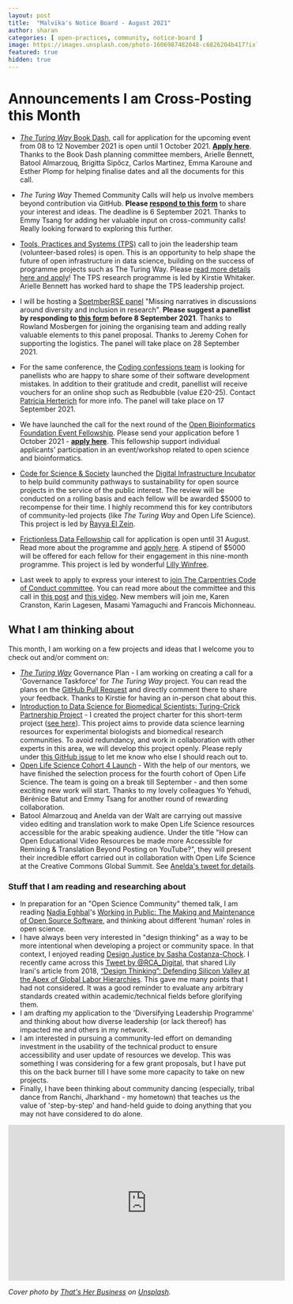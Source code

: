```yaml
---
layout: post
title:  "Malvika's Notice Board - August 2021"
author: sharan
categories: [ open-practices, community, notice-board ]
image: https://images.unsplash.com/photo-1606987482048-c6826204b417?ixlib=rb-1.2.1&ixid=MnwxMjA3fDB8MHxwaG90by1wYWdlfHx8fGVufDB8fHx8&auto=format&fit=crop&w=1100&q=80
featured: true
hidden: true
---
```


# Announcements I am Cross-Posting this Month

- [_The Turing Way_ Book Dash](https://the-turing-way.netlify.app/community-handbook/bookdash.html), call for application for the upcoming event from 08 to 12 November 2021 is open until 1 October 2021. **[Apply here](https://forms.gle/817Nj3fypRDK1q1v7)**. Thanks to the Book Dash planning committee members, Arielle Bennett, Batool Almarzouq, Brigitta Sipőcz, Carlos Martinez, Emma Karoune and Esther Plomp for helping finalise dates and all the documents for this call.

- _The Turing Way_ Themed Community Calls will help us involve members beyond contribution via GitHub. **Please [respond to this form](https://tinyurl.com/ttw-community-call)** to share your interest and ideas. The deadline is 6 September 2021. Thanks to Emmy Tsang for adding her valuable input on cross-community calls! Really looking forward to exploring this further.

- [Tools, Practices and Systems (TPS)](https://www.turing.ac.uk/research/research-programmes/tools-practices-and-systems) call to join the leadership team (volunteer-based roles) is open. This is an opportunity to help shape the future of open infrastructure in data science, building on the success of programme projects such as The Turing Way. Please [read more details here and apply](https://www.turing.ac.uk/work-turing/tools-practices-and-systems-open-leadership-team-call-volunteering)! The TPS research programme is led by Kirstie Whitaker. Arielle Bennett has worked hard to shape the TPS leadership project.

- I will be hosting a [SpetmberRSE panel](https://septembrse.github.io/#/event/L1001) "Missing narratives in discussions around diversity and inclusion in research". **Please suggest a panellist by responding to [this form](https://forms.gle/A5u3wNx9JzcPfDsv8) before 8 September 2021**. Thanks to Rowland Mosbergen for joining the organising team and adding really valuable elements to this panel proposal. Thanks to Jeremy Cohen for supporting the logistics. The panel will take place on 28 September 2021.

- For the same conference, the [Coding confessions team](https://coding-confessions.github.io/) is looking for panellists who are happy to share some of their software development mistakes. In addition to their gratitude and credit, panellist will receive vouchers for an online shop such as Redbubble (value £20-25). Contact [Patricia Herterich](mailto:p.herterich@ed.ac.uk) for more info. The panel will take place on 17 September 2021.

 - We have launched the call for the next round of the [Open Bioinformatics Foundation Event Fellowship](https://www.open-bio.org/2021/08/18/obf-event-fellowship-second-call-2021/). Please send your application before 1 October 2021 - **[apply here](https://forms.gle/7ocmgvypiFHeFNfy7)**. This fellowship support individual applicants' participation in an event/workshop related to open science and bioinformatics.

- [Code for Science & Society](https://codeforscience.org/) launched the [Digital Infrastructure Incubator](https://incubator.codeforscience.org/) to help build community pathways to sustainability for open source projects in the service of the public interest. The review will be conducted on a rolling basis and each fellow will be awarded $5000 to recompense for their time. I highly recommend this for key contributors of community-led projects (like _The Turing Way_ and Open Life Science). This project is led by [Rayya El Zein](https://incubator.codeforscience.org/about).

- [Frictionless Data Fellowship](https://fellows.frictionlessdata.io/) call for application is open until 31 August. Read more about the programme and [apply here](https://fellows.frictionlessdata.io/apply/). A stipend of $5000 will be offered for each fellow for their engagement in this nine-month programme. This project is led by wonderful [Lilly Winfree](https://twitter.com/lilscientista).

- Last week to apply to express your interest to [join The Carpentries Code of Conduct committee](https://docs.google.com/forms/d/e/1FAIpQLScCWn1XDWp8RI5SWUNKl-sx1ildIZ2zeBu0EB7wqgaxPZhdVw/viewform). You can read more about the committee and this call in [this post](https://carpentries.org/blog/2021/06/recruiting-for-coc-committee/) and [this video](https://www.youtube.com/watch?v=hClP7TRcTMI). New members will join me, Karen Cranston, Karin Lagesen, Masami Yamaguchi and Francois Michonneau.

## What I am thinking about

This month, I am working on a few projects and ideas that I welcome you to check out and/or comment on:
- [_The Turing Way_](the-turing-way.netlify.app) Governance Plan - I am working on creating a call for a 'Governance Taskforce' for _The Turing Way_ project. You can read the plans on the [GitHub Pull Request](https://github.com/alan-turing-institute/the-turing-way/pull/2036) and directly comment there to share your feedback. Thanks to Kirstie for having an in-person chat about this.
- [Introduction to Data Science for Biomedical Scientists: Turing-Crick Partnership Project](https://github.com/alan-turing-institute/data-training-for-bioscience/blob/main/README.md) - I created the project charter for this short-term project ([see here](https://github.com/alan-turing-institute/data-training-for-bioscience/blob/main/2021-08-16-project-details.md)). This project aims to provide data science learning resources for experimental biologists and biomedical research communities. To avoid redundancy, and work in collaboration with other experts in this area, we will develop this project openly. Please reply under [this GitHub issue](https://github.com/alan-turing-institute/data-training-for-bioscience/issues/3) to let me know who else I should reach out to.
- [Open Life Science Cohort 4 Launch](https://openlifesci.org/ols-4) - With the help of our mentors, we have finished the selection process for the fourth cohort of Open Life Science. The team is going on a break till September - and then some exciting new work will start. Thanks to my lovely colleagues Yo Yehudi, Bérénice Batut and Emmy Tsang for another round of rewarding collaboration.
- Batool Almarzouq and Anelda van der Walt are carrying out massive video editing and translation work to make Open Life Science resources accessible for the arabic speaking audience. Under the title "How can Open Educational Video Resources be made more Accessible for Remixing & Translation Beyond Posting on YouTube?", they will present their incredible effort carried out in collaboration with Open Life Science at the Creative Commons Global Summit. See [Anelda's tweet for details](https://twitter.com/aneldavdw/status/1428392622629007360).

### Stuff that I am reading and researching about

- In preparation for an "Open Science Community" themed talk, I am reading [Nadia Eghbal](https://nadiaeghbal.com/)'s [Working in Public: The Making and Maintenance of Open Source Software](https://press.stripe.com/), and thinking about different 'human' roles in open science.
- I have always been very interested in "design thinking" as a way to be more intentional when developing a project or community space. In that context, I enjoyed reading [Design Justice by Sasha Costanza-Chock](https://mitpress.mit.edu/books/design-justice). I recently came across this [Tweet by @RCA_Digital](https://twitter.com/RCA_Digital/status/1272088886425026560), that shared Lily Irani's article from 2018, [“Design Thinking”: Defending Silicon Valley at the Apex of Global Labor Hierarchies](https://catalystjournal.org/index.php/catalyst/article/view/29638). This gave me many points that I had not considered. It was a good reminder to evaluate any arbitrary standards created within academic/technical fields before glorifying them.
- I am drafting my application to the 'Diversifying Leadership Programme' and thinking about how diverse leadership (or lack thereof) has impacted me and others in my network.
- I am interested in pursuing a community-led effort on demanding investment in the usability of the technical product to ensure accessibility and user update of resources we develop. This was something I was considering for a few grant proposals, but I have put this on the back burner till I have some more capacity to take on new projects.
- Finally, I have been thinking about community dancing (especially, tribal dance from Ranchi, Jharkhand - my hometown) that teaches us the value of 'step-by-step' and hand-held guide to doing anything that you may not have considered to do alone.
<iframe width="560" height="315" src="https://www.youtube.com/embed/JW-N_VvO738?start=47" title="YouTube video player" frameborder="0" allow="accelerometer; autoplay; clipboard-write; encrypted-media; gyroscope; picture-in-picture" allowfullscreen></iframe>

*Cover photo by [That's Her Business](https://unsplash.com/photos/KzeOMdcEswk) on [Unsplash](https://unsplash.com/).*
